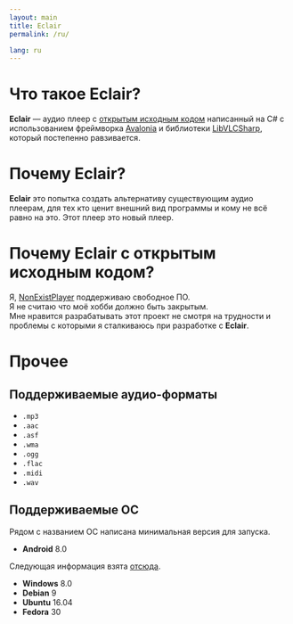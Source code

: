 ```yaml
---
layout: main
title: Eclair
permalink: /ru/

lang: ru
---
```


# Что такое Eclair?
**Eclair** — аудио плеер с [открытым исходным кодом](https://github.com/NonExistPlayer/EclairPlayer) написанный на C# с использованием фреймворка [Avalonia](https://github.com/AvaloniaUI/Avalonia) и библиотеки [LibVLCSharp](https://github.com/videolan/libvlcsharp), который постепенно равзивается.

# Почему Eclair?
**Eclair** это попытка создать альтернативу существующим аудио плеерам, для тех кто ценит внешний вид программы и кому не всё равно на это. Этот плеер это новый плеер.

# Почему Eclair с открытым исходным кодом?
Я, [NonExistPlayer](https://github.com/NonExistPlayer) поддерживаю свободное ПО.<br>
Я не считаю что моё хобби должно быть закрытым.<br>
Мне нравится разрабатывать этот проект не смотря на трудности и проблемы с которыми я сталкиваюсь при разработке с **Eclair**.

# Прочее
## Поддерживаемые аудио-форматы
- `.mp3`
- `.aac`
- `.asf`
- `.wma`
- `.ogg`
- `.flac`
- `.midi`
- `.wav`

## Поддерживаемые ОC
Рядом с названием ОС написана минимальная версия для запуска.

- **Android** 8.0

Следующая информация взята [отсюда](https://github.com/AvaloniaUI/Avalonia/wiki/Runtime-Requirements).

- **Windows** 8.0
- **Debian** 9
- **Ubuntu** 16.04
- **Fedora** 30
